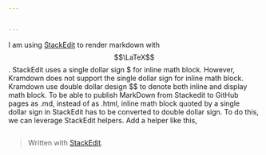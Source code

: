 ```yaml
---


---
```



I am using [StackEdit](https://stackedit.io/) to render markdown with $$\LaTeX$$. StackEdit uses a single dollar sign \$ for inline math block. However, Kramdown does not support the single dollar sign for inline math block. Kramdown use double dollar design \$\$ to denote both inline and display math block. To be able to publish MarkDown from Stackedit to GitHub pages as .md, instead of as .html, inline math block quoted by a single dollar sign in StackEdit has to be converted to double dollar sign. To do this, we can leverage StackEdit helpers. Add a helper like this,

```javascript

```

> Written with [StackEdit](https://stackedit.io/).

